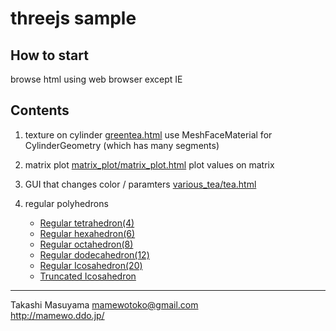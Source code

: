threejs sample
==============

How to start
------------
browse html using web browser except IE

Contents
--------
1. texture on cylinder [greentea.html](greentea.html)
use MeshFaceMaterial for CylinderGeometry (which has many segments)

2. matrix plot [matrix_plot/matrix_plot.html](matrix_plot/matrix_plot.html)
plot values on matrix

3. GUI that changes color / paramters [various_tea/tea.html](various_tea/tea.html)

4. regular polyhedrons
    * [Regular tetrahedron(4)](https://rawgit.com/mamewotoko/threejs_sample/master/graphics/4/regular_tetrahedron.html)
    * [Regular hexahedron(6)](https://rawgit.com/mamewotoko/threejs_sample/master/graphics/6/box.html)
    * [Regular octahedron(8)](https://rawgit.com/mamewotoko/threejs_sample/master/graphics/8/regular_octahedron.html)
    * [Regular dodecahedron(12)](https://rawgit.com/mamewotoko/threejs_sample/master/graphics/12/regular_dodecahedron.html)
    * [Regular Icosahedron(20)](https://rawgit.com/mamewotoko/threejs_sample/master/graphics/20/regular_icosahedron.html)
    * [Truncated Icosahedron](https://rawgit.com/mamewotoko/threejs_sample/master/graphics/trunc20/truncated_icosahedron.html)

----
Takashi Masuyama <mamewotoko@gmail.com>  
http://mamewo.ddo.jp/